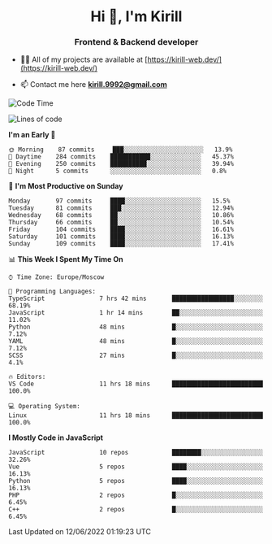 <h1 align="center">Hi 👋, I'm Kirill</h1>
<h3 align="center">Frontend & Backend developer</h3>

- 👨‍💻 All of my projects are available at [https://kirill-web.dev/](https://kirill-web.dev/)

- 📫 Contact me here **kirill.9992@gmail.com**











<!--START_SECTION:waka-->
![Code Time](http://img.shields.io/badge/Code%20Time-0%20secs-blue)

![Lines of code](https://img.shields.io/badge/From%20Hello%20World%20I%27ve%20Written-477%20Thousand%20lines%20of%20code-blue)

**I'm an Early 🐤** 

```text
🌞 Morning    87 commits     ███░░░░░░░░░░░░░░░░░░░░░░   13.9% 
🌆 Daytime    284 commits    ███████████░░░░░░░░░░░░░░   45.37% 
🌃 Evening    250 commits    ██████████░░░░░░░░░░░░░░░   39.94% 
🌙 Night      5 commits      ░░░░░░░░░░░░░░░░░░░░░░░░░   0.8%

```
📅 **I'm Most Productive on Sunday** 

```text
Monday       97 commits     ████░░░░░░░░░░░░░░░░░░░░░   15.5% 
Tuesday      81 commits     ███░░░░░░░░░░░░░░░░░░░░░░   12.94% 
Wednesday    68 commits     ██░░░░░░░░░░░░░░░░░░░░░░░   10.86% 
Thursday     66 commits     ██░░░░░░░░░░░░░░░░░░░░░░░   10.54% 
Friday       104 commits    ████░░░░░░░░░░░░░░░░░░░░░   16.61% 
Saturday     101 commits    ████░░░░░░░░░░░░░░░░░░░░░   16.13% 
Sunday       109 commits    ████░░░░░░░░░░░░░░░░░░░░░   17.41%

```


📊 **This Week I Spent My Time On** 

```text
⌚︎ Time Zone: Europe/Moscow

💬 Programming Languages: 
TypeScript               7 hrs 42 mins       █████████████████░░░░░░░░   68.19% 
JavaScript               1 hr 14 mins        ██░░░░░░░░░░░░░░░░░░░░░░░   11.02% 
Python                   48 mins             █░░░░░░░░░░░░░░░░░░░░░░░░   7.12% 
YAML                     48 mins             █░░░░░░░░░░░░░░░░░░░░░░░░   7.12% 
SCSS                     27 mins             █░░░░░░░░░░░░░░░░░░░░░░░░   4.1%

🔥 Editors: 
VS Code                  11 hrs 18 mins      █████████████████████████   100.0%

💻 Operating System: 
Linux                    11 hrs 18 mins      █████████████████████████   100.0%

```

**I Mostly Code in JavaScript** 

```text
JavaScript               10 repos            ████████░░░░░░░░░░░░░░░░░   32.26% 
Vue                      5 repos             ████░░░░░░░░░░░░░░░░░░░░░   16.13% 
Python                   5 repos             ████░░░░░░░░░░░░░░░░░░░░░   16.13% 
PHP                      2 repos             █░░░░░░░░░░░░░░░░░░░░░░░░   6.45% 
C++                      2 repos             █░░░░░░░░░░░░░░░░░░░░░░░░   6.45%

```



 Last Updated on 12/06/2022 01:19:23 UTC
<!--END_SECTION:waka-->
